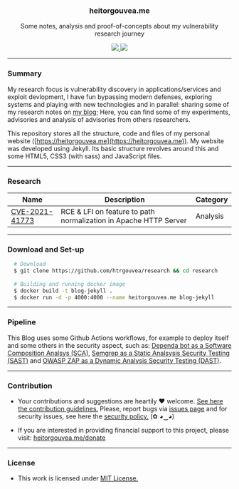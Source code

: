 <p align="center">
  <h3 align="center">heitorgouvea.me</h3>
  <p align="center">Some notes, analysis and proof-of-concepts about my vulnerability research journey</p>
  <p align="center">
    <a href="https://github.com/htrgouvea/research/blob/master/LICENSE.md">
      <img src="https://img.shields.io/badge/license-MIT-blue.svg">
    </a>
    <a href="https://github.com/htrgouvea/research/releases">
      <img src="https://img.shields.io/badge/version-1.0-blue.svg">
    </a>
  </p>
</p>

---

### Summary

My research focus is vulnerability discovery in applications/services and exploit devlopment, I have fun bypassing modern defenses, exploring systems and playing with new technologies and in parallel: sharing some of my research notes on [my blog](https://heitorgouvea.me); Here, you can find some of my experiments, advisories and analysis of advisories from others researchers.


This repository stores all the structure, code and files of my personal website ([https://heitorgouvea.me](https://heitorgouvea.me)). My website was developed using Jekyll. Its basic structure revolves around this and some HTML5, CSS3 (with sass) and JavaScript files.

---

### Research

| Name      | Description | Category |
| ----------- | ----------- | ----------- |
| [CVE-2021-41773](_posts/analysis/CVE-2021-41773) | RCE & LFI on feature to path normalization in Apache HTTP Server| Analysis |
---

### Download and Set-up

```bash
  # Download
  $ git clone https://github.com/htrgouvea/research && cd research
    
  # Building and running docker image
  $ docker build -t blog-jekyll .
  $ docker run -d -p 4000:4000 --name heitorgouvea.me blog-jekyll
```

---

### Pipeline

This Blog uses some Github Actions workflows, for example to deploy itself and some others in the security aspect, such as: [Dependa bot as a Software Composition Analsys (SCA)](https://github.com/htrgouvea/research/blob/main/.github/dependabot.yml), [Semgrep as a Static Analsysis Security Testing (SAST)](https://github.com/htrgouvea/research/blob/main/.github/workflows/semgrep.yml) and [OWASP ZAP as a Dynamic Analysis Security Testing (DAST)](https://github.com/htrgouvea/research/blob/main/.github/workflows/owasp-zap.yml).

---

### Contribution

- Your contributions and suggestions are heartily ♥ welcome. [See here the contribution guidelines.](/.github/CONTRIBUTING.md) Please, report bugs via [issues page](https://github.com/htrgouvea/research/issues) and for security issues, see here the [security policy.](./SECURITY.md) (✿ ◕‿◕) 

- If you are interested in providing financial support to this project, please visit: [heitorgouvea.me/donate](https://heitorgouvea.me/donate)

---

### License

- This work is licensed under [MIT License.](./LICENSE.md)
